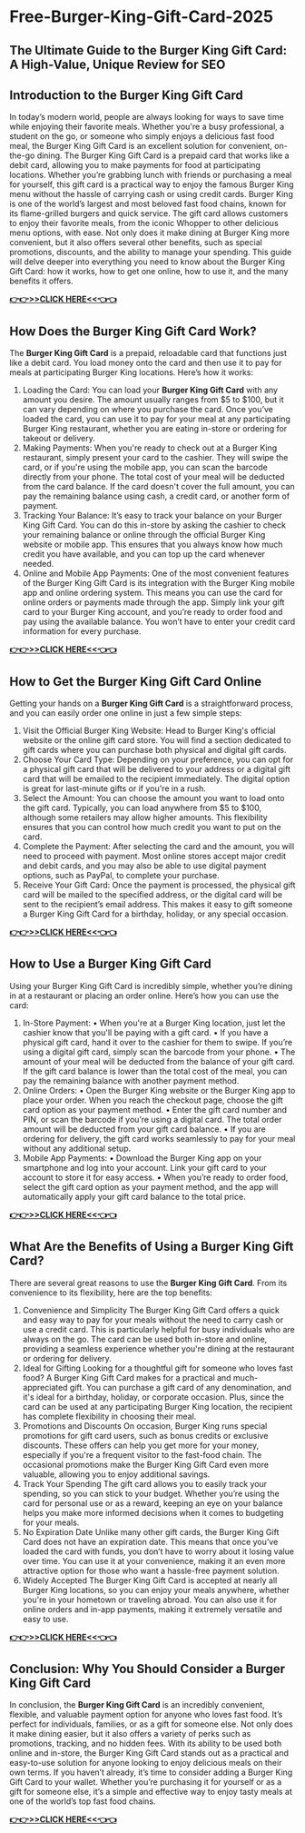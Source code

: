 # Free-Burger-King-Gift-Card-2025
## The Ultimate Guide to the Burger King Gift Card: A High-Value, Unique Review for SEO
## Introduction to the Burger King Gift Card
In today’s modern world, people are always looking for ways to save time while enjoying their favorite meals. Whether you're a busy professional, a student on the go, or someone who simply enjoys a delicious fast food meal, the Burger King Gift Card is an excellent solution for convenient, on-the-go dining. The Burger King Gift Card is a prepaid card that works like a debit card, allowing you to make payments for food at participating locations. Whether you’re grabbing lunch with friends or purchasing a meal for yourself, this gift card is a practical way to enjoy the famous Burger King menu without the hassle of carrying cash or using credit cards.
Burger King is one of the world’s largest and most beloved fast food chains, known for its flame-grilled burgers and quick service. The gift card allows customers to enjoy their favorite meals, from the iconic Whopper to other delicious menu options, with ease. Not only does it make dining at Burger King more convenient, but it also offers several other benefits, such as special promotions, discounts, and the ability to manage your spending. This guide will delve deeper into everything you need to know about the Burger King Gift Card: how it works, how to get one online, how to use it, and the many benefits it offers.

**[👉👉>>CLICK HERE<<👈👈](https://mhl24.com/burger-king-gift-card/)**

## How Does the Burger King Gift Card Work?
The **Burger King Gift Card** is a prepaid, reloadable card that functions just like a debit card. You load money onto the card and then use it to pay for meals at participating Burger King locations. Here’s how it works:
1.	Loading the Card: You can load your **Burger King Gift Card** with any amount you desire. The amount usually ranges from $5 to $100, but it can vary depending on where you purchase the card. Once you’ve loaded the card, you can use it to pay for your meal at any participating Burger King restaurant, whether you are eating in-store or ordering for takeout or delivery.
2.	Making Payments: When you're ready to check out at a Burger King restaurant, simply present your card to the cashier. They will swipe the card, or if you're using the mobile app, you can scan the barcode directly from your phone. The total cost of your meal will be deducted from the card balance. If the card doesn't cover the full amount, you can pay the remaining balance using cash, a credit card, or another form of payment.
3.	Tracking Your Balance: It’s easy to track your balance on your Burger King Gift Card. You can do this in-store by asking the cashier to check your remaining balance or online through the official Burger King website or mobile app. This ensures that you always know how much credit you have available, and you can top up the card whenever needed.
4.	Online and Mobile App Payments: One of the most convenient features of the Burger King Gift Card is its integration with the Burger King mobile app and online ordering system. This means you can use the card for online orders or payments made through the app. Simply link your gift card to your Burger King account, and you’re ready to order food and pay using the available balance. You won’t have to enter your credit card information for every purchase.

**[👉👉>>CLICK HERE<<👈👈](https://mhl24.com/burger-king-gift-card/)**

## How to Get the Burger King Gift Card Online
Getting your hands on a **Burger King Gift Card** is a straightforward process, and you can easily order one online in just a few simple steps:
1.	Visit the Official Burger King Website: Head to Burger King's official website or the online gift card store. You will find a section dedicated to gift cards where you can purchase both physical and digital gift cards.
2.	Choose Your Card Type: Depending on your preference, you can opt for a physical gift card that will be delivered to your address or a digital gift card that will be emailed to the recipient immediately. The digital option is great for last-minute gifts or if you're in a rush.
3.	Select the Amount: You can choose the amount you want to load onto the gift card. Typically, you can load anywhere from $5 to $100, although some retailers may allow higher amounts. This flexibility ensures that you can control how much credit you want to put on the card.
4.	Complete the Payment: After selecting the card and the amount, you will need to proceed with payment. Most online stores accept major credit and debit cards, and you may also be able to use digital payment options, such as PayPal, to complete your purchase.
5.	Receive Your Gift Card: Once the payment is processed, the physical gift card will be mailed to the specified address, or the digital card will be sent to the recipient’s email address. This makes it easy to gift someone a Burger King Gift Card for a birthday, holiday, or any special occasion.

**[👉👉>>CLICK HERE<<👈👈](https://mhl24.com/burger-king-gift-card/)**

## How to Use a Burger King Gift Card
Using your Burger King Gift Card is incredibly simple, whether you’re dining in at a restaurant or placing an order online. Here’s how you can use the card:
1. In-Store Payment:
•	When you're at a Burger King location, just let the cashier know that you'll be paying with a gift card.
•	If you have a physical gift card, hand it over to the cashier for them to swipe. If you’re using a digital gift card, simply scan the barcode from your phone.
•	The amount of your meal will be deducted from the balance of your gift card. If the gift card balance is lower than the total cost of the meal, you can pay the remaining balance with another payment method.
2. Online Orders:
•	Open the Burger King website or the Burger King app to place your order. When you reach the checkout page, choose the gift card option as your payment method.
•	Enter the gift card number and PIN, or scan the barcode if you’re using a digital card. The total order amount will be deducted from your gift card balance.
•	If you are ordering for delivery, the gift card works seamlessly to pay for your meal without any additional setup.
3. Mobile App Payments:
•	Download the Burger King app on your smartphone and log into your account. Link your gift card to your account to store it for easy access.
•	When you’re ready to order food, select the gift card option as your payment method, and the app will automatically apply your gift card balance to the total price.

**[👉👉>>CLICK HERE<<👈👈](https://mhl24.com/burger-king-gift-card/)**

## What Are the Benefits of Using a Burger King Gift Card?
There are several great reasons to use the **Burger King Gift Card**. From its convenience to its flexibility, here are the top benefits:
1. Convenience and Simplicity
The Burger King Gift Card offers a quick and easy way to pay for your meals without the need to carry cash or use a credit card. This is particularly helpful for busy individuals who are always on the go. The card can be used both in-store and online, providing a seamless experience whether you're dining at the restaurant or ordering for delivery.
2. Ideal for Gifting
Looking for a thoughtful gift for someone who loves fast food? A Burger King Gift Card makes for a practical and much-appreciated gift. You can purchase a gift card of any denomination, and it's ideal for a birthday, holiday, or corporate occasion. Plus, since the card can be used at any participating Burger King location, the recipient has complete flexibility in choosing their meal.
3. Promotions and Discounts
On occasion, Burger King runs special promotions for gift card users, such as bonus credits or exclusive discounts. These offers can help you get more for your money, especially if you're a frequent visitor to the fast-food chain. The occasional promotions make the Burger King Gift Card even more valuable, allowing you to enjoy additional savings.
4. Track Your Spending
The gift card allows you to easily track your spending, so you can stick to your budget. Whether you’re using the card for personal use or as a reward, keeping an eye on your balance helps you make more informed decisions when it comes to budgeting for your meals.
5. No Expiration Date
Unlike many other gift cards, the Burger King Gift Card does not have an expiration date. This means that once you’ve loaded the card with funds, you don’t have to worry about it losing value over time. You can use it at your convenience, making it an even more attractive option for those who want a hassle-free payment solution.
6. Widely Accepted
The Burger King Gift Card is accepted at nearly all Burger King locations, so you can enjoy your meals anywhere, whether you're in your hometown or traveling abroad. You can also use it for online orders and in-app payments, making it extremely versatile and easy to use.

**[👉👉>>CLICK HERE<<👈👈](https://mhl24.com/burger-king-gift-card/)**

## Conclusion: Why You Should Consider a Burger King Gift Card
In conclusion, the **Burger King Gift Card** is an incredibly convenient, flexible, and valuable payment option for anyone who loves fast food. It’s perfect for individuals, families, or as a gift for someone else. Not only does it make dining easier, but it also offers a variety of perks such as promotions, tracking, and no hidden fees. With its ability to be used both online and in-store, the Burger King Gift Card stands out as a practical and easy-to-use solution for anyone looking to enjoy delicious meals on their own terms.
If you haven’t already, it’s time to consider adding a Burger King Gift Card to your wallet. Whether you’re purchasing it for yourself or as a gift for someone else, it’s a simple and effective way to enjoy tasty meals at one of the world’s top fast food chains.

**[👉👉>>CLICK HERE<<👈👈](https://mhl24.com/burger-king-gift-card/)**
